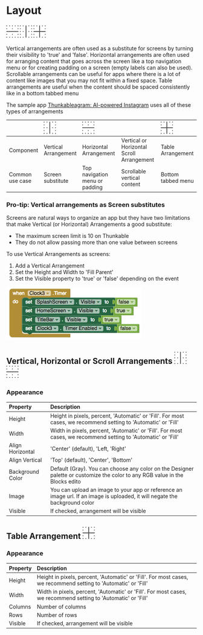 # Layout

### ![](../../../.gitbook/assets/hor-arrange-icon%20%281%29.png)  ![](../../../.gitbook/assets/ver-arrange-icon.png)  ![](../../../.gitbook/assets/table-arrange-icon%20%282%29.png)

Vertical arrangements are often used as a substitute for screens by turning their visibility to 'true' and 'false'. Horizontal arrangements are often used for arranging content that goes across the screen like a top navigation menu or for creating padding on a screen \(empty labels can also be used\). Scrollable arrangements can be useful for apps where there is a lot of content like images that you may not fit within a fixed space. Table arrangements are useful when the content should be spaced consistently like in a bottom tabbed menu

The sample app [Thunkableagram: AI-powered Instagram](layout.md) uses all of these types of arrangements

|  | ![](../../../.gitbook/assets/ver-arrange-icon%20%281%29.png) | ![](../../../.gitbook/assets/hor-arrange-icon.png) |  | ![](../../../.gitbook/assets/table-arrange-icon%20%281%29.png) |
| :--- | :--- | :--- | :--- | :--- |
| Component | Vertical Arrangement | Horizontal Arrangement | Vertical or Horizontal Scroll Arrangement | Table Arrangement |
| Common use case | Screen substitute | Top navigation menu or padding | Scrollable vertical content | Bottom tabbed menu |

### Pro-tip: Vertical arrangements as Screen substitutes

Screens are natural ways to organize an app but they have two limitations that make Vertical \(or Horizontal\) Arrangements a good substitute:

* The maximum screen limit is 10 on Thunkable
* They do not allow passing more than one value between screens

To use Vertical Arrangements as screens:

1. Add a Vertical Arrangement
2. Set the Height and Width to 'Fill Parent'
3. Set the Visible property to 'true' or 'false' depending on the event

![](../../../.gitbook/assets/screen-shot-2017-07-14-at-3.23.32-pm.png)

## **Vertical, Horizontal or Scroll Arrangements** ![](../../../.gitbook/assets/ver-arrange-icon%20%282%29.png)![](../../../.gitbook/assets/hor-arrange-icon%20%282%29.png)

### Appearance

| Property | Description |
| :--- | :--- |
| Height | Height in pixels, percent, 'Automatic' or 'Fill'. For most cases, we recommend setting to 'Automatic' or 'Fill' |
| Width | Width in pixels, percent, 'Automatic' or 'Fill'. For most cases, we recommend setting to 'Automatic' or 'Fill' |
| Align Horizontal | 'Center' \(default\), 'Left, 'Right' |
| Align Vertical | 'Top' \(default\), 'Center', 'Bottom' |
| Background Color | Default \(Gray\). You can choose any color on the Designer palette or customize the color to any RGB value in the Blocks edito |
| Image | You can upload an image to your app or reference an image url. If an image is uploaded, it will negate the background color |
| Visible | If checked, arrangement will be visible |

## Table Arrangement ![](../../../.gitbook/assets/table-arrange-icon.png)

### Appearance

| Property | Description |
| :--- | :--- |
| Height | Height in pixels, percent, 'Automatic' or 'Fill'. For most cases, we recommend setting to 'Automatic' or 'Fill' |
| Width | Width in pixels, percent, 'Automatic' or 'Fill'. For most cases, we recommend setting to 'Automatic' or 'Fill' |
| Columns | Number of columns |
| Rows | Number of rows |
| Visible | If checked, arrangement will be visible |

